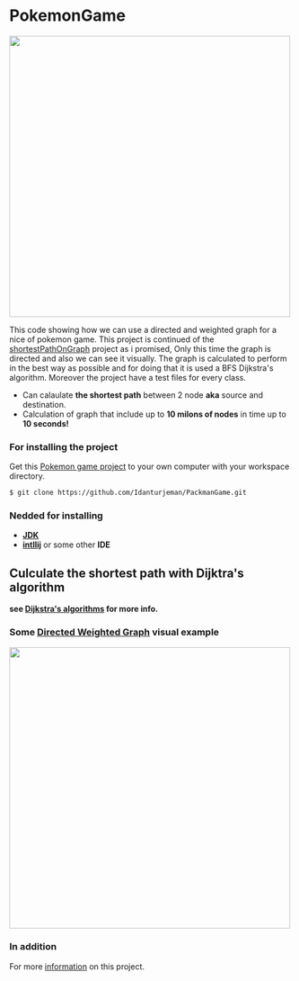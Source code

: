 # PokemonGame

<img src = "https://o.aolcdn.com/images/dims?quality=95&image_uri=https%3A%2F%2Fs.yimg.com%2Fuu%2Fapi%2Fres%2F1.2%2Ft_lP6tcQ0CJbJTeV8mrV2g--%7EB%2FaD00OTA7dz05ODA7YXBwaWQ9eXRhY2h5b24-%2Fhttps%3A%2F%2Fo.aolcdn.com%2Fhss%2Fstorage%2Fmidas%2F6623d5a6ae583f81ee3515b6b3615c7f%2F204855766%2Flandscape-1456483171-pokemon2.jpg&client=amp-blogside-v2&signature=174e15e69478ef59a7371b8f5adf5727a4c321e6" width="500" >

This code showing how we can use a directed and weighted graph for a nice of pokemon game.
This project is continued of the [shortestPathOnGraph](https://github.com/Idanturjeman/ShortedPathOnGraph) project as i promised, 
Only this time the graph is directed and also we can see it visually.
The graph is calculated to perform in the best way as possible and for doing that it is used a BFS Dijkstra's algorithm.
Moreover the project have a test files for every class.

* Can calaulate **the shortest path** between 2 node **aka** source and destination.
* Calculation of graph that include up to **10 milons of nodes** in time up to **10 seconds!**

### For installing the project 
Get this [Pokemon game project](https://github.com/Idanturjeman/PokemonGame) to your own computer with your workspace directory.
```sh
$ git clone https://github.com/Idanturjeman/PackmanGame.git

```

### Nedded for installing
* **[JDK](https://www.oracle.com/java/technologies/javase-downloads.html)**
* **[intllij](https://www.jetbrains.com/idea/)** or some other **IDE**

## Culculate the shortest path with Dijktra's algorithm
**see [Dijkstra's algorithms](https://en.wikipedia.org/wiki/Dijkstra%27s_algorithm) for more info.**

### Some [Directed Weighted Graph](https://github.com/Idanturjeman/PokemonGame/wiki/Directed-Weighted-Graph) visual example

<img src = "https://ucarecdn.com/d624d487-da51-42ad-a520-cc3fb8f253bd/" width="500" >


### In addition

For more [information](https://github.com/Idanturjeman/PokemonGame/wiki) on this project.
